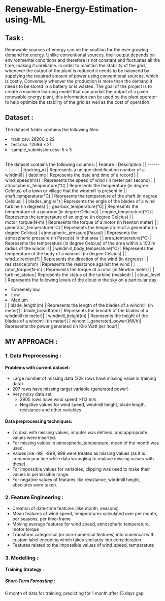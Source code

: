 # Renewable-Energy-Estimation-using-ML

## Task :

Renewable sources of energy can be the soultion for the ever growing demand for energy. Unlike conventional sources, their output depends on environmental conditions and therefore is not constant and fluctuates all the time, making it unreliable. 
In order to maintain the stability of the grid, whenever the output of the plant is reduced it needs to be balanced by supplying the required amount of power using conventional sources, which is costly. Conversely whenver the production is more than the demand it needs to be stored in a battery or is wasted.
The goal of the project is to create a machine learning model that can predict the output of a given renewable energy plant, this information can be used by the plant operator to help optimize the stability of the grid as well as the cost of operation.

## Dataset :

The dataset folder contains the following files:
<li> train.csv: 28200 x 22 </li> 
<li> test.csv: 12086 x 21 </li> 
<li> sample_submission.csv: 5 x 3 </li> 
<br/>

The dataset contains the following columns:
| Feature | Description  | 
| ------- | --- |
| tracking_id	| Represents a unique identification number of a windmill |
| datetime	| Represents the date and time of a record |
| wind_speed(m/s) | Represents the speed of wind (in meter per second) |
| atmospheric_temperature(°C)	| Represents the temperature (in degree Celcius) of a town or village that the windmill is present in |
| shaft_temperature(°C)	| Represents the temperature of the shaft (in degree Celcius) |
| blades_angle(°)	| Represents the angle of the blades of a wind turbine (in degrees) |
| gearbox_temperature(°C)	| Represents the temperature of a gearbox  (in degree Celcius)|
| engine_temperature(°C) | Represents the temperature of an engine (in degree Celcius) |
| motor_torque(N-m) | Represents the torque of a motor (in Newton meter) |
| generator_temperature(°C) |	Represents the temperature of a generator (in degree Celcius)
| atmospheric_pressure(Pascal) | Represents the atmospheric pressure (in Pascals) in that area |
| area_temperature(°C) | Represents the temperature (in degree Celcius) of the area within a 100 m radius of the windmill |
| windmill_body_temperature(°C) |	Represents the temperature of the body of a windmill (in degree Celcius) |
| wind_direction(°)	| Represents the direction of the wind (in degrees) |
| resistance(ohm)	| Represents the resistance against the wind |
| rotor_torque(N-m)	| Represents the torque of a rotor (in Newton meter) |
| turbine_status | Represents the status of the turbine (masked) |
| cloud_level	| Represents the following levels of the cloud in the sky on a particular day: <li> Extremely low </li> <li> Low </li> <li> Medium </li> |
| blade_length(m)	| Represents the length of the blades of a windmill (in meter)|
| blade_breadth(m) | Represents the breadth of the blades of a windmill (in meter)|
| windmill_height(m) | Represents the height of the blades of a windmill (in meter)|
| windmill_generated_power(kW/h)|	Represents the power generated (in Kilo Watt per hour)|

## MY APPROACH : 

### 1. Data Preprocessing :

#### Problems with current dataset:
* Large number of missing data (22k rows have missing value in training data)
* 207 rows have missing target variable (generated power)
* Very noisy data set
  * 2905 rows have wind speed >113 m/s
  * Negative values for wind speed, windmill height, blade length, resistance and other variables

#### Data preprocessing techniques:
* To deal with missing values, imputer was defined, and appropriate values were inserted. 
* For missing values in atmospheric_temperature, mean of the month was used.
* Values like -99, -999, 999 were treated as missing values (as it is common practice while data wrangling to replace missing values with these)
* For impossible values for variables, clipping was used to make their values in permissible range.
* For negative values of features like resistance, windmill height, absolutes were taken.

### 2. Feature Engineering :

* Creation of date-time features (like month, seasons)
* Mean features of wind speed, temperatures calculated over per month, per seasons, per time-frame
* Moving average features for wind speed, atmospheric temperature, motor torque
* Transform categorical (or non-numerical features) into numerical with custom label encoding which takes similarity into consideration
* Features related to the impossible values of wind_speed, temperature

### 3. Modelling :

#### Training Strategy :

##### Short-Term Forcasting :
6 month of data for training, predicting for 1 month after 15 days gap

